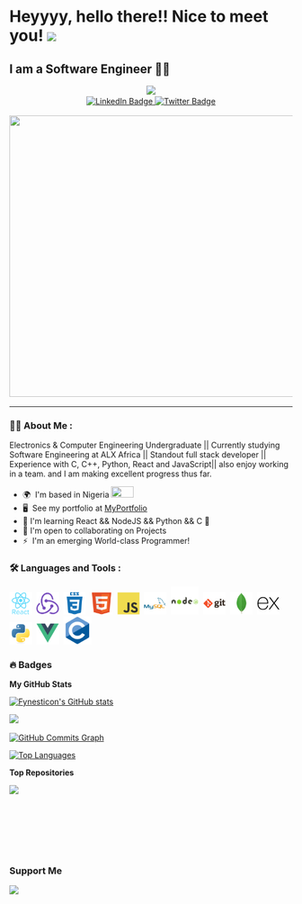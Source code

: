 <h1>
  Heyyyy, hello there!! 
  Nice to meet you!
  <img src="https://media.giphy.com/media/23D8NR89IoZUC9jgsO/giphy.gif" width="30px"/>
</h1>

I am a Software Engineer 👨‍💻
-------------------------
<div id="header" align="center">
  <img src="https://media.giphy.com/media/WSBeyxvC1jH496xQGA/giphy.gif" width="300"/>
</div>

<div id="badges" align="center">
  <a href="https://www.linkedin.com/in/fynesticon/">
    <img src="https://img.shields.io/badge/LinkedIn-blue?style=for-the-badge&logo=linkedin&logoColor=white" alt="LinkedIn Badge"/>
  </a>
  <a href="https://twitter.com/EkomobongF">
    <img src="https://img.shields.io/badge/Twitter-blue?style=for-the-badge&logo=twitter&logoColor=white" alt="Twitter Badge"/>
  </a>
</div>

<div id="badges" align="center">
  <img src="https://komarev.com/ghpvc/?username=aniebietafia&style=flat-square&color=blue" alt=""/>
</div>

<div align="center">
  <img src="https://media.giphy.com/media/qgQUggAC3Pfv687qPC/giphy.gif" width="800" height="500"/>
</div>

--------------------------------------------------------------------------------------------------
### :man_technologist: About Me :
Electronics & Computer Engineering Undergraduate || Currently studying Software Engineering at ALX Africa || Standout full stack developer || Experience with C, C++, Python, React and JavaScript|| also enjoy working in a team.  and I am making excellent progress thus far.

- 🌍  I'm based in Nigeria <img src="https://upload.wikimedia.org/wikipedia/commons/9/96/Animated-Flag-Nigeria.gif" width="40" height="20"/>
- 🖥️  See my portfolio at [MyPortfolio](http://https://github.com/Fynesticon)
- 🧠  I'm learning React && NodeJS  && Python  && C 🐍
- 🤝  I'm open to collaborating on Projects
- ⚡  I'm an emerging World-class Programmer!

### :hammer_and_wrench: Languages and Tools :

<div>
  <img src="https://github.com/devicons/devicon/blob/master/icons/react/react-original-wordmark.svg" title="React" alt="React" width="40" height="40"/>&nbsp;
  <img src="https://github.com/devicons/devicon/blob/master/icons/redux/redux-original.svg" title="Redux" alt="Redux " width="40" height="40"/>&nbsp;
  <img src="https://github.com/devicons/devicon/blob/master/icons/css3/css3-plain-wordmark.svg"  title="CSS3" alt="CSS" width="40" height="40"/>&nbsp;
  <img src="https://github.com/devicons/devicon/blob/master/icons/html5/html5-original.svg" title="HTML5" alt="HTML" width="40" height="40"/>&nbsp;
  <img src="https://github.com/devicons/devicon/blob/master/icons/javascript/javascript-original.svg" title="JavaScript" alt="JavaScript" width="40" height="40"/>&nbsp;
  <img src="https://github.com/devicons/devicon/blob/master/icons/mysql/mysql-original-wordmark.svg" title="MySQL"  alt="MySQL" width="40" height="40"/>&nbsp;
  <img src="https://github.com/devicons/devicon/blob/master/icons/nodejs/nodejs-original-wordmark.svg" title="NodeJS" alt="NodeJS" width="50" height="50"/>&nbsp;
  <img src="https://github.com/devicons/devicon/blob/master/icons/git/git-original-wordmark.svg" title="Git" **alt="Git" width="40" height="40"/>&nbsp;
  <img src="https://github.com/devicons/devicon/blob/master/icons/mongodb/mongodb-original.svg" title="MongoDB" **alt="MongoDB" width="40" height="40"/>&nbsp;
  <img src="https://github.com/devicons/devicon/blob/master/icons/express/express-original.svg" title="Express" **alt="Express" width="40" height="40"/>&nbsp;
  <img src="https://github.com/devicons/devicon/blob/master/icons/python/python-original.svg" title="Python" **alt="Python" width="40" height="40"/>&nbsp;
  <img src="https://github.com/devicons/devicon/blob/master/icons/vuejs/vuejs-original.svg" title="VueJS" **alt="VueJS" width="40" height="40"/>&nbsp;
  <img src="https://github.com/devicons/devicon/blob/master/icons/c/c-original.svg" title="C" alt="C" width="50" height="50"/>&nbsp;
</div>

### :fire: Badges

<b>My GitHub Stats</b>

<div>
<a href="http://www.github.com/Fynesticon"><img src="https://github-readme-stats.vercel.app/api?username=Fynesticon&show_icons=true&hide=&count_private=true&title_color=0891b2&text_color=ffffff&icon_color=0891b2&bg_color=1c1917&hide_border=true&show_icons=true" alt="Fynesticon's GitHub stats" /></a>

<a href="http://www.github.com/Fynesticon"><img src="https://github-readme-streak-stats.herokuapp.com/?user=Fynesticon&stroke=ffffff&background=1c1917&ring=0891b2&fire=0891b2&currStreakNum=ffffff&currStreakLabel=0891b2&sideNums=ffffff&sideLabels=ffffff&dates=ffffff&hide_border=true" /></a>


<a href="http://www.github.com/Fynesticon"><img src="https://activity-graph.herokuapp.com/graph?username=Fynesticont&bg_color=1c1917&color=ffffff&line=0891b2&point=ffffff&area_color=1c1917&area=true&hide_border=true&custom_title=GitHub%20Commits%20Graph" alt="GitHub Commits Graph" /></a>
</div>

<a href="https://github.com/Fynesticon" align="left"><img src="https://github-readme-stats.vercel.app/api/top-langs/?username=Fynesticon&langs_count=10&title_color=0891b2&text_color=ffffff&icon_color=0891b2&bg_color=1c1917&hide_border=true&locale=en&custom_title=Top%20%Languages" alt="Top Languages" /></a>

<b>Top Repositories</b>

<div width="100%" align="center"><a href="https://github.com/Fynesticon/alx-higher_level_programming" align="left"><img align="left" width="45%" src="https://github-readme-stats.vercel.app/api/pin/?username=Fynesticon&repo=alx-higher_level_programming
&title_color=0891b2&text_color=ffffff&icon_color=0891b2&bg_color=1c1917&hide_border=true&locale=en" /></a></div><br /><br /><br /><br /><br /><br /><br />

### Support Me 

<a href="https://www.buymeacoffee.com/Fynesticon"><img src="https://cdn.buymeacoffee.com/buttons/v2/default-yellow.png" width="200" /></a>
